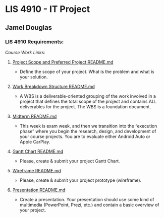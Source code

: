# LIS 4910 - IT Project

## Jamel Douglas

### LIS 4910 Requirements:

*Course Work Links:*

1. [Project Scope and Preferred Project README.md](scope/README.md "My Project Scope and Preferred Project README.md file") 
    - Define the scope of your project. What is the problem and what is your solution.

2. [Work Breakdown Structure README.md](wbs/README.md "My Work Breakdown Structure README.md file") 
    - A WBS is a deliverable-oriented grouping of the work involved in a project that defines the total scope of the project and contains ALL deliverables for the project. The WBS is a foundation document.

3. [Midterm README.md](midterm/README.md "My Midterm README.md file")
    - This week is exam week, and then we transition into the “execution phase” where you begin the research, design, and development of your course projects. You are to evaluate either Android Auto or Apple CarPlay.

4. [Gantt Chart README.md](gantt/README.md "My Gantt Chart README.md file")
    - Please, create & submit your project Gantt Chart.

4. [Wireframe README.md](wireframe/README.md "My Wireframe README.md file")
    - Please, create & submit your project prototype (wireframe).

4. [Presentation README.md](presentation/README.md "My Presentation README.md file")
    - Create a presentation. Your presentation should use some kind of multimedia (PowerPoint, Prezi, etc.) and contain a basic overview of your project.